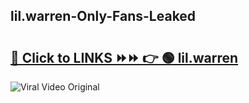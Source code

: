 
 ## lil.warren-Only-Fans-Leaked

# <h2><a href="https://clipsfans.com/lil.warren&ref=git">🔗 Click to LINKS ⏩⏩ 👉 🟢 lil.warren </a></h2>

<a href="https://clipsfans.com/lil.warren&ref=git" rel="nofollow" data-target="animated-image.originalLink"><img src="https://i.ibb.co.com/xMMVF88/686577567.gif" alt="Viral Video Original" style="max-width: 100%; display: inline-block;" data-target="animated-image.originalImage"></a>
